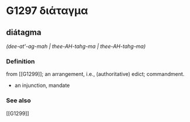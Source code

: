 # G1297 διάταγμα

## diátagma

_(dee-at'-ag-mah | thee-AH-tahg-ma | thee-AH-tahg-ma)_

### Definition

from [[G1299]]; an arrangement, i.e., (authoritative) edict; commandment.

- an injunction, mandate

### See also

[[G1299]]

